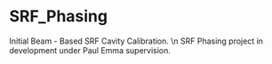 # SRF_Phasing
Initial Beam - Based SRF Cavity Calibration. \n
SRF Phasing project in development under Paul Emma supervision.

